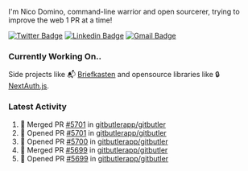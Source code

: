 
I'm Nico Domino, command-line warrior and open sourcerer, trying to improve the web 1 PR at a time!

[![Twitter Badge](https://img.shields.io/badge/-@ndom91-1ca0f1?style=flat-square&labelColor=1ca0f1&logo=twitter&logoColor=white&link=https://twitter.com/ndom91)](https://twitter.com/ndom91) [![Linkedin Badge](https://img.shields.io/badge/-ndom91-blue?style=flat-square&logo=Linkedin&logoColor=white&link=https://www.linkedin.com/in/ndom91/)](https://www.linkedin.com/in/ndom91/) [![Gmail Badge](https://img.shields.io/badge/-yo@ndo.dev-c14438?style=flat-square&logo=mail.ru&logoColor=white&link=mailto:yo@ndo.dev)](mailto:yo@ndo.dev)

### Currently Working On..

Side projects like 📬 [Briefkasten](https://briefkastenhq.com) and opensource libraries like 🔒 [NextAuth.js](https://github.com/nextauthjs/next-auth).

<!--START_SECTION_PROFILE_VIEWS:readme-info-->
<!--END_SECTION_PROFILE_VIEWS:readme-info-->

<!--START_SECTION_DAILY_COMMIT:readme-info-->
<!--END_SECTION_DAILY_COMMIT:readme-info-->

<!--START_SECTION_WEEKLY_COMMIT:readme-info-->
<!--END_SECTION_WEEKLY_COMMIT:readme-info-->

### Latest Activity

<!--START_SECTION:activity-->
1. 🎉 Merged PR [#5701](https://github.com/gitbutlerapp/gitbutler/pull/5701) in [gitbutlerapp/gitbutler](https://github.com/gitbutlerapp/gitbutler)
2. 💪 Opened PR [#5701](https://github.com/gitbutlerapp/gitbutler/pull/5701) in [gitbutlerapp/gitbutler](https://github.com/gitbutlerapp/gitbutler)
3. 💪 Opened PR [#5700](https://github.com/gitbutlerapp/gitbutler/pull/5700) in [gitbutlerapp/gitbutler](https://github.com/gitbutlerapp/gitbutler)
4. 🎉 Merged PR [#5699](https://github.com/gitbutlerapp/gitbutler/pull/5699) in [gitbutlerapp/gitbutler](https://github.com/gitbutlerapp/gitbutler)
5. 💪 Opened PR [#5699](https://github.com/gitbutlerapp/gitbutler/pull/5699) in [gitbutlerapp/gitbutler](https://github.com/gitbutlerapp/gitbutler)
<!--END_SECTION:activity-->
